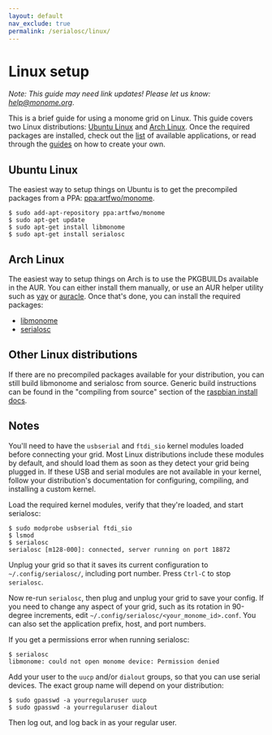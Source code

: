 ```yaml
---
layout: default
nav_exclude: true
permalink: /serialosc/linux/
---
```


# Linux setup

_Note: This guide may need link updates! Please let us know: [help@monome.org](mailto:help@monome.org)_.

This is a brief guide for using a monome grid on Linux. This guide covers two Linux distributions: [Ubuntu Linux](https://www.ubuntu.com) and [Arch Linux](https://www.archlinux.org). Once the required packages are installed, check out the [list](/docs/app) of available applications, or read through the [guides](/docs/grid-studies/) on how to create your own.

## Ubuntu Linux

The easiest way to setup things on Ubuntu is to get the precompiled packages from a PPA: [ppa:artfwo/monome](https://launchpad.net/~artfwo/+archive/monome).

	$ sudo add-apt-repository ppa:artfwo/monome
	$ sudo apt-get update
	$ sudo apt-get install libmonome
	$ sudo apt-get install serialosc

## Arch Linux

The easiest way to setup things on Arch is to use the PKGBUILDs available in the AUR. You can either install them manually, or use an AUR helper utility such as [yay](https://github.com/Jguer/yay) or [auracle](https://github.com/falconindy/auracle). Once that's done, you can install the required packages:

- [libmonome](https://aur.archlinux.org/packages/libmonome-git/)
- [serialosc](https://aur.archlinux.org/packages/serialosc-git/)

## Other Linux distributions

If there are no precompiled packages available for your distribution, you can still build libmonome and serialosc from source. Generic build instructions can be found in the "compiling from source" section of the [raspbian install docs](/docs/raspbian/).

## Notes

You'll need to have the `usbserial` and `ftdi_sio` kernel modules loaded before connecting your grid. Most Linux distributions include these modules by default, and should load them as soon as they detect your grid being plugged in. If these USB and serial modules are not available in your kernel, follow your distribution's documentation for configuring, compiling, and installing a custom kernel.

Load the required kernel modules, verify that they're loaded, and start serialosc:

	$ sudo modprobe usbserial ftdi_sio
	$ lsmod
	$ serialosc
	serialosc [m128-000]: connected, server running on port 18872

Unplug your grid so that it saves its current configuration to `~/.config/serialosc/`, including port number. Press `Ctrl-C` to stop `serialosc`.

Now re-run `serialosc`, then plug and unplug your grid to save your config. If you need to change any aspect of your grid, such as its rotation in 90-degree increments, edit `~/.config/serialosc/<your_monome_id>.conf`. You can also set the application prefix, host, and port numbers.

If you get a permissions error when running serialosc:

	$ serialosc
	libmonome: could not open monome device: Permission denied

Add your user to the `uucp` and/or `dialout` groups, so that you can use serial devices. The exact group name will depend on your distribution:

	$ sudo gpasswd -a yourregularuser uucp
	$ sudo gpasswd -a yourregularuser dialout

Then log out, and log back in as your regular user.
